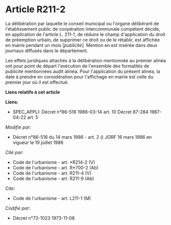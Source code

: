 # Article R211-2

La délibération par laquelle le conseil municipal ou l'organe délibérant de l'établissement public de coopération
intercommunale compétent décide, en application de l'article L. 211-1, de réduire le champ d'application du droit de
préemption urbain, de supprimer ce droit ou de le rétablir, est affichée en mairie pendant un mois [*publicité*]. Mention en
est insérée dans deux journaux diffusés dans le département.

Les effets juridiques attachés à la délibération mentionnée au premier alinéa ont pour point de départ l'exécution de
l'ensemble des formalités de publicité mentionnées audit alinéa. Pour l'application du présent alinéa, la date à prendre en
considération pour l'affichage en mairie est celle du premier jour où il est effectué.

**Liens relatifs à cet article**

**Liens**:

  - SPEC_APPLI: Décret n°86-516 1986-03-14 art. 10 Décret 87-284 1987-04-22 art. 5

_Modifié par_:

  - Décret n°86-516 du 14 mars 1986 - art. 2 () JORF 16 mars 1986 en vigueur le 19 juillet 1986

_Cité par_:

  - Code de l'urbanisme - art. *R214-2 (V)
  - Code de l'urbanisme - art. R*700-2 (Ab)
  - Code de l'urbanisme - art. R211-4 (V)
  - Code de l'urbanisme - art. R211-9 (Ab)

_Cite_:

  - Code de l'urbanisme - art. L211-1 (M)

_Codifié par_:

  - Décret n°73-1023 1973-11-08
